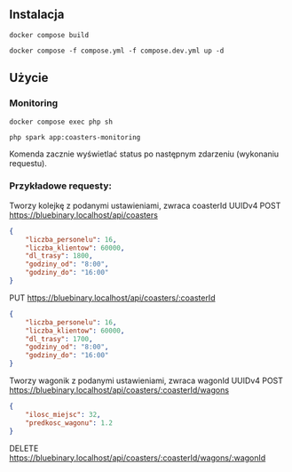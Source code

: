 ## Instalacja

`docker compose build`

`docker compose -f compose.yml -f compose.dev.yml up -d`

## Użycie

### Monitoring

`docker compose exec php sh`

`php spark app:coasters-monitoring`

Komenda zacznie wyświetlać status po następnym zdarzeniu (wykonaniu requestu).

### Przykładowe requesty:

Tworzy kolejkę z podanymi ustawieniami, zwraca coasterId UUIDv4
POST https://bluebinary.localhost/api/coasters
```json
{
    "liczba_personelu": 16,
    "liczba_klientow": 60000,
    "dl_trasy": 1800,
    "godziny_od": "8:00",
    "godziny_do": "16:00"
}
```

PUT https://bluebinary.localhost/api/coasters/:coasterId
```json
{
    "liczba_personelu": 16,
    "liczba_klientow": 60000,
    "dl_trasy": 1700,
    "godziny_od": "8:00",
    "godziny_do": "16:00"
}
```

Tworzy wagonik z podanymi ustawieniami, zwraca wagonId UUIDv4
POST https://bluebinary.localhost/api/coasters/:coasterId/wagons
```json
{
    "ilosc_miejsc": 32,
    "predkosc_wagonu": 1.2
}
```

DELETE https://bluebinary.localhost/api/coasters/:coasterId/wagons/:wagonId

